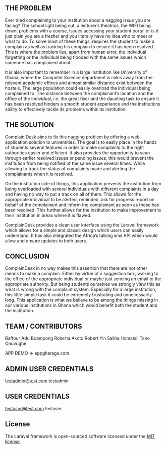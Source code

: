 THE PROBLEM
----------------------------

Ever tried complaining to your institution about a nagging issue you are facing? The school light being out, a lecturer’s theatrics, the WIFI being down, problems with a course, issues accessing your student portal or is it just plain you are a fresher and you literally have no idea who to meet or what to do. To solve most of these things, requires the student to make a complain as well as tracking his complain to ensure it has been resolved. This is where the problem lies, apart from human error, the individual forgetting or the individual being flooded with the same issues which someone has complained about. 

It is also important to remember in a large institution like University of Ghana, where the Computer Science department is miles away from the relevant academic offices and almost similar distance exist between the hostels. The large population could easily overload the individual being complained to. The distance between the complainant’s location and the office of the individual, i.e. the great fixer and the daunting task to ensure it has been resolved hinders a smooth student experience and the institutions ability to effectively tackle its problems within its institution. 



THE SOLUTION
----------------------------

Complain Desk aims to fix this nagging problem by offering a web application solution to universities. The goal is to easily place in the hands of students several features in order to make complaints to the right authorities easier and efficient. It also provides the opportunity to scan through earlier resolved issues or pending issues, this would prevent the institution from being notified of the same issue several times. While allowing to track the status of complaints made and alerting the complainants when it is resolved.

On the institution side of things, this application prevents the institution from being overloaded with several individuals with different complaints in a day and having no way to put a track on all of them. This allows for the appropriate individual to be alerted, reminded, ask for progress report on behalf of the complainant and inform the complainant as soon as these has been resolved.  This further allows for the institution to make improvement to their institution in areas where it is flawed.

ComplainDesk provides a clean user interface using the Laravel framework which allows for a simple and classic design which users can easily understand. It has also integrated the Africa’s talking sms API which would allow and ensure updates to both users.



CONCLUSION
----------------------------
ComplainDesk in no way makes this assertion that there are not other means to make a complain. Either by virtue of a suggestion box, walking to the office of the appropriate individual or maybe just sending an email to the appropriate authority. But being students ourselves we strongly view this as what is wrong with the complaint system. Especially for a large institution, this little simple task it could be extremely frustrating and unnecessarily long. This application is what we believe to be among the things missing in our various institutions in Ghana which would benefit both the student and the institution.



TEAM / CONTRIBUTORS
-------------------------
Baffour Adu Boampong 
Roberta Akoto
Robert Yin
Saliha Homatsli
Tano Onuvughe

APP DEMO => appgharage.com

ADMIN USER CREDENTIALS
------------------------
testadmin@test.com
testadmin

USER CREDENTIALS
----------------------
testuser@test.com
testuser
## License

The Laravel framework is open-sourced software licensed under the [MIT license](https://opensource.org/licenses/MIT).
